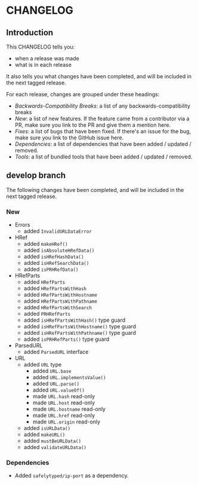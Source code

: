 # CHANGELOG

## Introduction

This CHANGELOG tells you:

* when a release was made
* what is in each release

It also tells you what changes have been completed, and will be included in the next tagged release.

For each release, changes are grouped under these headings:

* _Backwards-Compatibility Breaks_: a list of any backwards-compatibility breaks
* _New_: a list of new features. If the feature came from a contributor via a PR, make sure you link to the PR and give them a mention here.
* _Fixes_: a list of bugs that have been fixed. If there's an issue for the bug, make sure you link to the GitHub issue here.
* _Dependencies_: a list of dependencies that have been added / updated / removed.
* _Tools_: a list of bundled tools that have been added / updated / removed.

## develop branch

The following changes have been completed, and will be included in the next tagged release.

### New

* Errors
  - added `InvalidURLDataError`
* HRef
  - added `makeHRef()`
  - added `isAbsoluteHRefData()`
  - added `isHRefHashData()`
  - added `isHRefSearchData()`
  - added `isPRHRefData()`
* HRefParts
  - added `HRefParts`
  - added `HRefPartsWithHash`
  - added `HRefPartsWithHostname`
  - added `HRefPartsWithPathname`
  - added `HRefPartsWithSearch`
  - added `PRHRefParts`
  - added `isHRefPartsWithHash()` type guard
  - added `isHRefPartsWithHostname()` type guard
  - added `isHRefPartsWithPathname()` type guard
  - added `isPRHRefParts()` type guard
* ParsedURL
  - added `ParsedURL` interface
* URL
  - added `URL` type
    - added `URL.base`
    - added `URL.implementsValue()`
    - added `URL.parse()`
    - added `URL.valueOf()`
    - made `URL.hash` read-only
    - made `URL.host` read-only
    - made `URL.hostname` read-only
    - made `URL.href` read-only
    - made `URL.origin` read-only
  - added `isURLData()`
  - added `makeURL()`
  - added `mustBeURLData()`
  - added `validateURLData()`

### Dependencies

* Added `safelytyped/ip-port` as a dependency.
